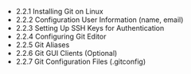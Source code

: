 

- 2.2.1 Installing Git on Linux
- 2.2.2 Configuration User Information (name, email)
- 2.2.3 Setting Up SSH Keys for Authentication
- 2.2.4 Configuring Git Editor
- 2.2.5 Git Aliases
- 2.2.6 Git GUI Clients (Optional)
- 2.2.7 Git Configuration Files (.gitconfig)